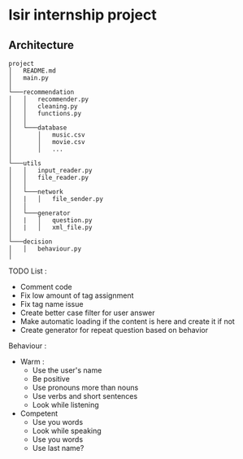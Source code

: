 # Isir internship project


## Architecture

```
project
│   README.md
│   main.py
│
└───recommendation
│   │   recommender.py
│   │   cleaning.py
│   │   functions.py
│   │
│   └───database
│       │   music.csv
│       │   movie.csv
│       │   ...
│   
└───utils
│   │   input_reader.py
│   │   file_reader.py
│   │
│   └───network
│   |   │   file_sender.py
│   │
│   └───generator
│   |   │   question.py
│   |   │   xml_file.py
│   
└───decision
│   │   behaviour.py
│   
```

TODO List :
- Comment code
- Fix low amount of tag assignment
- Fix tag name issue
- Create better case filter for user answer
- Make automatic loading if the content is here and create it if not
- Create generator for repeat question based on behavior


Behaviour :
- Warm :
  - Use the user's name
  - Be positive
  - Use pronouns more than nouns
  - Use verbs and short sentences
  - Look while listening
- Competent
  - Use you words
  - Look while speaking
  - Use you words
  - Use last name?
